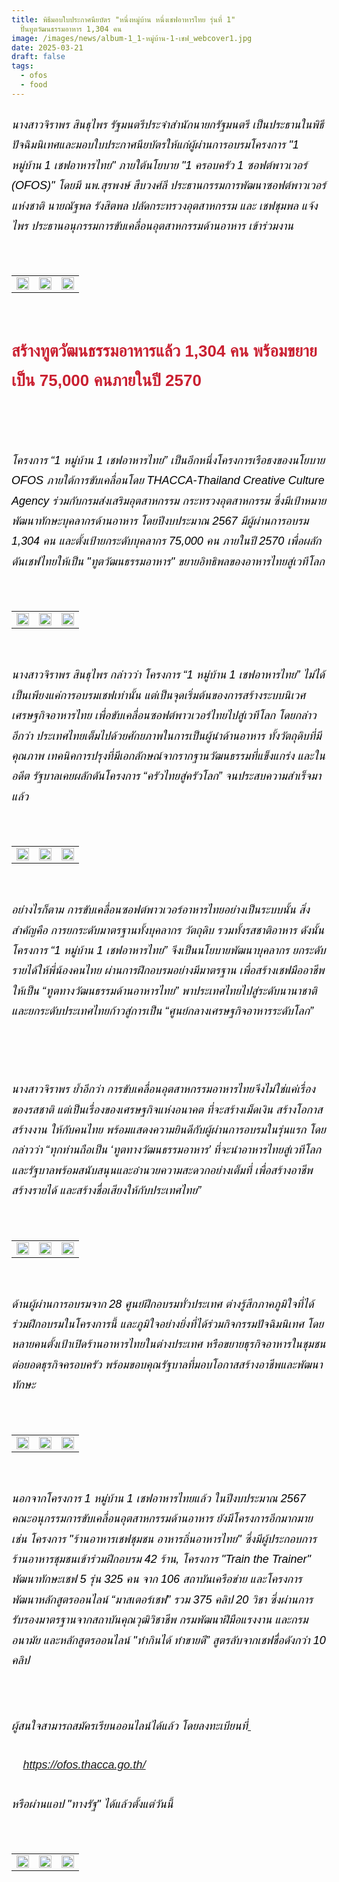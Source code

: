 ```yaml
---
title: พิธีมอบใบประกาศนียบัตร "หนึ่งหมู่บ้าน หนึ่งเชฟอาหารไทย รุ่นที่ 1"
  ปั้นทูตวัฒนธรรมอาหาร 1,304 คน
image: /images/news/album-1_1-หมู่บ้าน-1-เชฟ_webcover1.jpg
date: 2025-03-21
draft: false
tags:
  - ofos
  - food
---
```

<style>
    body {
        color: black;
    }

    h3 {
        color: #ca2031;
        font-family: "IBM Plex Sans Thai", sans-serif;
        font-weight: bold;
        font-size: 26px;
        line-height: 1.8;
    }

    h4 {
        color: black;
        font-family: "IBM Plex Sans Thai", sans-serif;
        font-weight: bold;
        font-size: 20px;
        line-height: 1.8;
    }

h5 {
        color: black;
        font-family: "sarabun", sans-serif;
        font-weight: lighter;
        font-size: 18px;
        line-height: 1.8;
    }
</style>

##### นางสาวจิราพร สินธุไพร รัฐมนตรีประจำสำนักนายกรัฐมนตรี เป็นประธานในพิธีปัจฉิมนิเทศและมอบใบประกาศนียบัตรให้แก่ผู้ผ่านการอบรมโครงการ "1 หมู่บ้าน 1 เชฟอาหารไทย" ภายใต้นโยบาย "1 ครอบครัว 1 ซอฟต์พาวเวอร์ (OFOS)" โดยมี นพ.สุรพงษ์ สืบวงศ์ลี ประธานกรรมการพัฒนาซอฟต์พาวเวอร์แห่งชาติ นายณัฐพล รังสิตพล ปลัดกระทรวงอุตสาหกรรม และ เชฟชุมพล แจ้งไพร ประธานอนุกรรมการขับเคลื่อนอุตสาหกรรมด้านอาหาร เข้าร่วมงาน

<p><br></p>
<table style="width: 100%; border-collapse: collapse; border: 0px solid rgb(255, 255, 255);">
    <tbody>
        <tr>
            <td style="width: 33.3333%; border: 0px solid rgb(255, 255, 255);"><img src="/images/album-1_1-หมู่บ้าน-1-เชฟ_x2.jpg" style="width: 100%;object-fit;"><br></td>
            <td style="width: 33.3333%; border: 0px solid rgb(255, 255, 255);"><img src="/images/album-1_1-หมู่บ้าน-1-เชฟ_x4.jpg" style="width: 100%;object-fit;"><br></td>
            <td style="width: 33.3333%; border: 0px solid rgb(255, 255, 255);"><img src="/images/album-1_1-หมู่บ้าน-1-เชฟ_x9.jpg" style="width: 100%;object-fit;"><br></td>
        </tr> </tr>
    </tbody>
</table>

<p><br></p>

### สร้างทูตวัฒนธรรมอาหารแล้ว 1,304 คน พร้อมขยายเป็น 75,000 คนภายในปี 2570

##### <p><br></p>

##### โครงการ “1 หมู่บ้าน 1 เชฟอาหารไทย” เป็นอีกหนึ่งโครงการเรือธงของนโยบาย OFOS ภายใต้การขับเคลื่อนโดย THACCA-Thailand Creative Culture Agency ร่วมกับกรมส่งเสริมอุตสาหกรรม กระทรวงอุตสาหกรรม ซึ่งมีเป้าหมายพัฒนาทักษะบุคลากรด้านอาหาร โดยปีงบประมาณ 2567 มีผู้ผ่านการอบรม 1,304 คน และตั้งเป้ายกระดับบุคลากร 75,000 คน ภายในปี 2570 เพื่อผลักดันเชฟไทยให้เป็น "ทูตวัฒนธรรมอาหาร" ขยายอิทธิพลของอาหารไทยสู่เวทีโลก

<p><br></p>
<table style="width: 100%; border-collapse: collapse; border: 0px solid rgb(255, 255, 255);">
    <tbody>
        <tr>
            <td style="width: 33.3333%; border: 0px solid rgb(255, 255, 255);"><img src="/images/album-1_1-หมู่บ้าน-1-เชฟ_x3.jpg" style="width: 100%;object-fit;"><br></td>
            <td style="width: 33.3333%; border: 0px solid rgb(255, 255, 255);"><img src="/images/album-1_1-หมู่บ้าน-1-เชฟ_x11.jpg" style="width: 100%;object-fit;"><br></td>
            <td style="width: 33.3333%; border: 0px solid rgb(255, 255, 255);"><img src="/images/album-1_1-หมู่บ้าน-1-เชฟ_x12.jpg" style="width: 100%;object-fit;"><br></td>
        </tr> </tr>
    </tbody>
</table>

<p><br></p>

##### นางสาวจิราพร สินธุไพร กล่าวว่า โครงการ “1 หมู่บ้าน 1 เชฟอาหารไทย” ไม่ได้เป็นเพียงแค่การอบรมเชฟเท่านั้น แต่เป็นจุดเริ่มต้นของการสร้างระบบนิเวศเศรษฐกิจอาหารไทย เพื่อขับเคลื่อนซอฟต์พาวเวอร์ไทยไปสู่เวทีโลก โดยกล่าวอีกว่า ประเทศไทยเต็มไปด้วยศักยภาพในการเป็นผู้นำด้านอาหาร ทั้งวัตถุดิบที่มีคุณภาพ เทคนิคการปรุงที่มีเอกลักษณ์จากรากฐานวัฒนธรรมที่แข็งแกร่ง และในอดีต รัฐบาลเคยผลักดันโครงการ “ครัวไทยสู่ครัวโลก” จนประสบความสำเร็จมาแล้ว 

<p><br></p>
<table style="width: 100%; border-collapse: collapse; border: 0px solid rgb(255, 255, 255);">
    <tbody>
        <tr>
            <td style="width: 33.3333%; border: 0px solid rgb(255, 255, 255);"><img src="/images/album-1_1-หมู่บ้าน-1-เชฟ_x5.jpg" style="width: 100%;object-fit;"><br></td>
            <td style="width: 33.3333%; border: 0px solid rgb(255, 255, 255);"><img src="/images/album-1_1-หมู่บ้าน-1-เชฟ_x7.jpg" style="width: 100%;object-fit;"><br></td>
            <td style="width: 33.3333%; border: 0px solid rgb(255, 255, 255);"><img src="/images/album-1_1-หมู่บ้าน-1-เชฟ_x6.jpg" style="width: 100%;object-fit;"><br></td>
        </tr> </tr>
    </tbody>
</table>

<p><br></p>

##### อย่างไรก็ตาม การขับเคลื่อนซอฟต์พาวเวอร์อาหารไทยอย่างเป็นระบบนั้น สิ่งสำคัญคือ การยกระดับมาตรฐานทั้งบุคลากร วัตถุดิบ รวมทั้งรสชาติอาหาร ดังนั้นโครงการ “1 หมู่บ้าน 1 เชฟอาหารไทย” จึงเป็นนโยบายพัฒนาบุคลากร ยกระดับรายได้ให้พี่น้องคนไทย ผ่านการฝึกอบรมอย่างมีมาตรฐาน เพื่อสร้างเชฟมืออาชีพให้เป็น “ทูตทางวัฒนธรรมด้านอาหารไทย” พาประเทศไทยไปสู่ระดับนานาชาติ และยกระดับประเทศไทยก้าวสู่การเป็น “ศูนย์กลางเศรษฐกิจอาหารระดับโลก”

##### <p><br></p>

##### นางสาวจิราพร ย้ำอีกว่า การขับเคลื่อนอุตสาหกรรมอาหารไทยจึงไม่ใช่แค่เรื่องของรสชาติ แต่เป็นเรื่องของเศรษฐกิจแห่งอนาคต ที่จะสร้างเม็ดเงิน สร้างโอกาส สร้างงาน ให้กับคนไทย พร้อมแสดงความยินดีกับผู้ผ่านการอบรมในรุ่นแรก โดยกล่าวว่า “ทุกท่านถือเป็น ‘ทูตทางวัฒนธรรมอาหาร’ ที่จะนำอาหารไทยสู่เวทีโลก และรัฐบาลพร้อมสนับสนุนและอำนวยความสะดวกอย่างเต็มที่ เพื่อสร้างอาชีพ สร้างรายได้ และสร้างชื่อเสียงให้กับประเทศไทย”

<p><br></p>
<table style="width: 100%; border-collapse: collapse; border: 0px solid rgb(255, 255, 255);">
    <tbody>
        <tr>
            <td style="width: 33.3333%; border: 0px solid rgb(255, 255, 255);"><img src="/images/album-1_1-หมู่บ้าน-1-เชฟ_x10.jpg" style="width: 100%;object-fit;"><br></td>
            <td style="width: 33.3333%; border: 0px solid rgb(255, 255, 255);"><img src="/images/album-1_1-หมู่บ้าน-1-เชฟ_x13.jpg" style="width: 100%;object-fit;"><br></td>
            <td style="width: 33.3333%; border: 0px solid rgb(255, 255, 255);"><img src="/images/album-1_1-หมู่บ้าน-1-เชฟ_x14.jpg" style="width: 100%;object-fit;"><br></td>
        </tr> </tr>
    </tbody>
</table>

<p><br></p>

##### ด้านผู้ผ่านการอบรมจาก 28 ศูนย์ฝึกอบรมทั่วประเทศ ต่างรู้สึกภาคภูมิใจที่ได้ร่วมฝึกอบรมในโครงการนี้ และภูมิใจอย่างยิ่งที่ได้ร่วมกิจกรรมปัจฉิมนิเทศ โดยหลายคนตั้งเป้าเปิดร้านอาหารไทยในต่างประเทศ หรือขยายธุรกิจอาหารในชุมชน ต่อยอดธุรกิจครอบครัว พร้อมขอบคุณรัฐบาลที่มอบโอกาสสร้างอาชีพและพัฒนาทักษะ

<p><br></p>
<table style="width: 100%; border-collapse: collapse; border: 0px solid rgb(255, 255, 255);">
    <tbody>
        <tr>
            <td style="width: 33.3333%; border: 0px solid rgb(255, 255, 255);"><img src="/images/album-1_1-หมู่บ้าน-1-เชฟ_x15.jpg" style="width: 100%;object-fit;"><br></td>
            <td style="width: 33.3333%; border: 0px solid rgb(255, 255, 255);"><img src="/images/album-1_1-หมู่บ้าน-1-เชฟ_x16.jpg" style="width: 100%;object-fit;"><br></td>
            <td style="width: 33.3333%; border: 0px solid rgb(255, 255, 255);"><img src="/images/album-1_1-หมู่บ้าน-1-เชฟ_x17.jpg" style="width: 100%;object-fit;"><br></td>
        </tr> </tr>
    </tbody>
</table>

<p><br></p>

##### นอกจากโครงการ 1 หมู่บ้าน 1 เชฟอาหารไทยแล้ว ในปีงบประมาณ 2567 คณะอนุกรรมการขับเคลื่อนอุตสาหกรรมด้านอาหาร ยังมีโครงการอีกมากมาย เช่น โครงการ "ร้านอาหารเชฟชุมชน อาหารถิ่นอาหารไทย" ซึ่งมีผู้ประกอบการร้านอาหารชุมชนเข้าร่วมฝึกอบรม 42 ร้าน, โครงการ "Train the Trainer" พัฒนาทักษะเชฟ 5 รุ่น 325 คน จาก 106 สถาบันเครือข่าย และโครงการพัฒนาหลักสูตรออนไลน์ “มาสเตอร์เชฟ” รวม 375 คลิป 20 วิชา ซึ่งผ่านการรับรองมาตรฐานจากสถาบันคุณวุฒิวิชาชีพ กรมพัฒนาฝีมือแรงงาน และกรมอนามัย และหลักสูตรออนไลน์ "ทำกินได้ ทำขายดี” สูตรลับจากเชฟชื่อดังกว่า 10 คลิป 

<p><br></p>

##### ผู้สนใจสามารถสมัครเรียนออนไลน์ได้แล้ว โดยลงทะเบียนที่[ ](https://ofos.thacca.go.th/)

##### 🔗 <https://ofos.thacca.go.th/> 

##### หรือผ่านแอป "ทางรัฐ" ได้แล้วตั้งแต่วันนี้

<p><br></p>
<table style="width: 100%; border-collapse: collapse; border: 0px solid rgb(255, 255, 255);">
    <tbody>
        <tr>
            <td style="width: 33.3333%; border: 0px solid rgb(255, 255, 255);"><img src="/images/album-1_1-หมู่บ้าน-1-เชฟ_x19.jpg" style="width: 100%;object-fit;"><br></td>
            <td style="width: 33.3333%; border: 0px solid rgb(255, 255, 255);"><img src="/images/album-1_1-หมู่บ้าน-1-เชฟ_x18.jpg" style="width: 100%;object-fit;"><br></td>
            <td style="width: 33.3333%; border: 0px solid rgb(255, 255, 255);"><img src="/images/album-1_1-หมู่บ้าน-1-เชฟ_x20.jpg" style="width: 100%;object-fit;"><br></td>
        </tr> </tr>
    </tbody>
</table>
